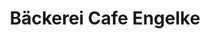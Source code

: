 ---
title: "Bäckerei Cafe Engelke"
url: /neustadt-am-ruebenberge/baeckerei-cafe-engelke/
shop: Bäckerei
---
